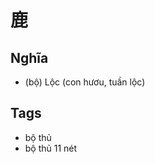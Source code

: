 # 鹿

## Nghĩa
* (bộ) Lộc (con hươu, tuần lộc)

## Tags
* bộ thủ
* bộ thủ 11 nét

<script>window.HANZI_FIELD='鹿';</script>